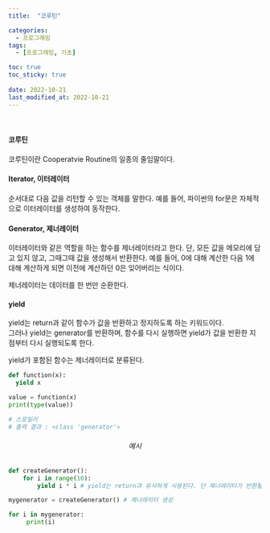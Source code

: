 ```yaml
---
title:  "코루틴"

categories:
  - 프로그래밍
tags:
  - [프로그래밍, 기초]

toc: true
toc_sticky: true
 
date: 2022-10-21
last_modified_at: 2022-10-21
---
```


<br>

<h4><b>코루틴</b></h4>

코루틴이란 Cooperatvie Routine의 일종의 줄임말이다.

<h4><b>Iterator, 이터레이터</b></h4>  
순서대로 다음 값을 리턴할 수 있는 객체를 말한다.  
예를 들어, 파이썬의 for문은 자체적으로 이터레이터를 생성하여 동작한다.

<h4><b>Generator, 제너레이터</b></h4>  
이터레이터와 같은 역할을 하는 함수를 제너레이터라고 한다.  
단, 모든 값을 메모리에 담고 있지 않고, 그때그때 값을 생성해서 반환한다.  
예를 들어, 0에 대해 계산한 다음 1에 대해 계산하게 되면 이전에 계산하던 0은 잊어버리는 식이다.  

제너레이터는 데이터를 한 번만 순환한다.

<h4><b>yield</b></h4>

yield는 return과 같이 함수가 값을 반환하고 정지하도록 하는 키워드이다.  
그러나 yield는 generator를 반환하며, 함수를 다시 실행하면 yield가 값을 반환한 지점부터 다시 실행되도록 한다.

yield가 포함된 함수는 제너레이터로 분류된다.

```python
def function(x):
  yield x

value = function(x)
print(type(value))

# 스포일러
# 출력 결과 : <class 'generator'>
```

<center><h6>예시</h6></center>

```python
def createGenerator():
    for i in range(10):
        yield i * i # yield는 return과 유사하게 사용된다. 단 제너레이터가 반환될 뿐

mygenerator = createGenerator() # 제너레이터 생성

for i in mygenerator:
     print(i)
```